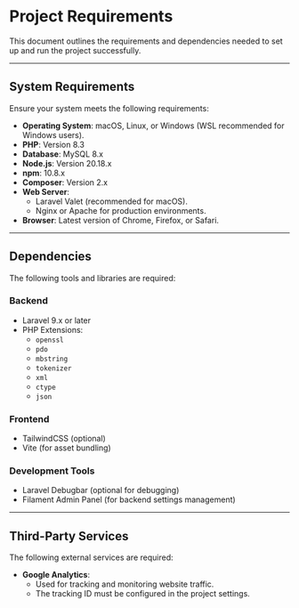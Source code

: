 # Project Requirements

This document outlines the requirements and dependencies needed to set up and run the project successfully.

---

## **System Requirements**

Ensure your system meets the following requirements:

- **Operating System**: macOS, Linux, or Windows (WSL recommended for Windows users).
- **PHP**: Version 8.3
- **Database**: MySQL 8.x
- **Node.js**: Version 20.18.x
- **npm**: 10.8.x
- **Composer**: Version 2.x
- **Web Server**:
    - Laravel Valet (recommended for macOS).
    - Nginx or Apache for production environments.
- **Browser**: Latest version of Chrome, Firefox, or Safari.

---

## **Dependencies**

The following tools and libraries are required:

### **Backend**

- Laravel 9.x or later
- PHP Extensions:
    - `openssl`
    - `pdo`
    - `mbstring`
    - `tokenizer`
    - `xml`
    - `ctype`
    - `json`

### **Frontend**

- TailwindCSS (optional)
- Vite (for asset bundling)

### **Development Tools**

- Laravel Debugbar (optional for debugging)
- Filament Admin Panel (for backend settings management)

---

## **Third-Party Services**

The following external services are required:

- **Google Analytics**:
    - Used for tracking and monitoring website traffic.
    - The tracking ID must be configured in the project settings.
